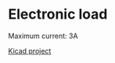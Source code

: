 # Electronic load

Maximum current: 3A

[Kicad project](https://github.com/sergz72/Projects/tree/master/load)
